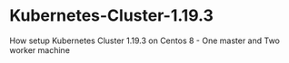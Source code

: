 # Kubernetes-Cluster-1.19.3
 How setup Kubernetes Cluster 1.19.3 on Centos 8 - One master and Two worker machine 
